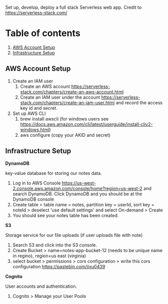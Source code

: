 Set up, develop, deploy a full stack Serverless web app. Credit to https://serverless-stack.com/

# Table of contents
1. [AWS Account Setup](#prereqs)
1. [Infrastructure Setup](#infra)

## AWS Account Setup <a name="prereqs"></a>
1. Create an IAM user
    1. Create an AWS account https://serverless-stack.com/chapters/create-an-aws-account.html
    1. Create an IAM user under the account https://serverless-stack.com/chapters/create-an-iam-user.html and record the access key id and secret.
1. Set up AWS CLI
    1. brew install awscli (for windows users see https://docs.aws.amazon.com/cli/latest/userguide/install-cliv2-windows.html)
    2. aws configure (copy your AKID and secret)

## Infrastructure Setup <a name="infra"></a>

**DynamoDB**

key-value database for storing our notes data.

1. Log in to AWS Console https://us-west-2.console.aws.amazon.com/console/home?region=us-west-2 and search DynamoDB. Click DynamoDB and you should be at the DynamoDB console
1. Create table > table name = notes, partition key = userId, sort key = noteId > deselect 'use default settings' and select On-demand > Create
1. You should see your notes table has been created.

**S3**

Storage service for our file uploads (if user uploads file with note)

1. Search S3 and click into the S3 console.
1. Create Bucket > name=notes-app-bucket-12 (needs to be unique name in regino), region=us east (virginia)
1. select bucket > permissions > cors configuration > write this cors configuration https://pastebin.com/jixu0439

**Cognito**

User accounts and authentication.

1. Cognito > Manage your User Pools
